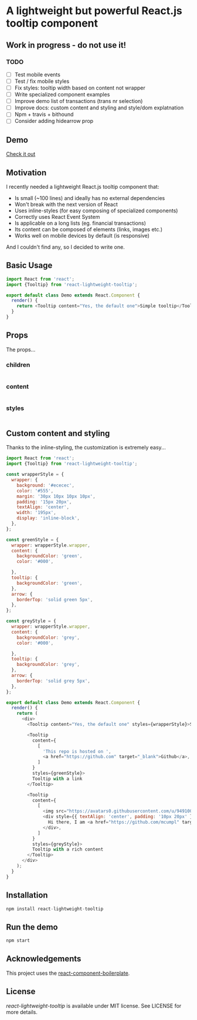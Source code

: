 # A lightweight but powerful React.js tooltip component

## Work in progress - do not use it!
### TODO
- [ ] Test mobile events
- [ ] Test / fix mobile styles
- [ ] Fix styles: tooltip width based on content not wrapper
- [ ] Write specialized component examples
- [ ] Improve demo list of transactions (trans nr selection)
- [ ] Improve docs: custom content and styling and style/dom explatnation
- [ ] Npm + travis + bithound
- [ ] Consider adding hidearrow prop

## Demo
[Check it out](https://mcumpl.github.io/react-lightweight-tooltip/)

## Motivation
I recently needed a lightweight React.js tooltip component that:

* Is small (~100 lines) and ideally has no external dependencies
* Won't break with the next version of React
* Uses inline-styles (for easy composing of specialized components)
* Correctly uses React Event System
* Is applicable on a long lists (eg. financial transactions)
* Its content can be composed of elements (links, images etc.)
* Works well on mobile devices by default (is responsive)

And I couldn't find any, so I decided to write one.

## Basic Usage

```js
import React from 'react';
import {Tooltip} from 'react-lightweight-tooltip';

export default class Demo extends React.Component {
  render() {
    return <Tooltip content="Yes, the default one">Simple tooltip</Tooltip>;
  }
}
```

## Props
The props...

### children
```js

```

### content
```js

```

### styles
```js

```

## Custom content and styling 
Thanks to the inline-styling, the customization is extremely easy...
```js
import React from 'react';
import {Tooltip} from 'react-lightweight-tooltip';

const wrapperStyle = {
  wrapper: {
    background: '#ececec',
    color: '#555',
    margin: '30px 10px 10px 10px',
    padding: '15px 20px',
    textAlign: 'center',
    width: '195px',
    display: 'inline-block',
  },
};

const greenStyle = {
  wrapper: wrapperStyle.wrapper,
  content: {
    backgroundColor: 'green',
    color: '#000',

  },
  tooltip: {
    backgroundColor: 'green',
  },
  arrow: {
    borderTop: 'solid green 5px',
  },
};

const greyStyle = {
  wrapper: wrapperStyle.wrapper,
  content: {
    backgroundColor: 'grey',
    color: '#000',

  },
  tooltip: {
    backgroundColor: 'grey',
  },
  arrow: {
    borderTop: 'solid grey 5px',
  },
};

export default class Demo extends React.Component {
  render() {
    return (
      <div>
        <Tooltip content="Yes, the default one" styles={wrapperStyle}>Simple tooltip</Tooltip>

        <Tooltip
          content={
            [
              'This repo is hosted on ',
              <a href="https://github.com" target="_blank">Github</a>,
            ]
          }
          styles={greenStyle}>
          Tooltip with a link
        </Tooltip>

        <Tooltip
          content={
            [
              <img src="https://avatars0.githubusercontent.com/u/9491005" style={{ width: '100px', borderRadius: '50%' }} />,
              <div style={{ textAlign: 'center', padding: '10px 20px' }}>
                Hi there, I am <a href="https://github.com/mcumpl" target="_blank">Michal</a> and I love corrida de toros! <em>Not...</em>
              </div>,
            ]
          }
          styles={greyStyle}>
          Tooltip with a rich content
        </Tooltip>
      </div>
    );
  }
}
```

## Installation
```js
npm install react-lightweight-tooltip
```


## Run the demo
```js
npm start
```

## Acknowledgements

This project uses the [react-component-boilerplate](https://github.com/survivejs/react-component-boilerplate).

## License

*react-lightweight-tooltip* is available under MIT license. See LICENSE for more details.
